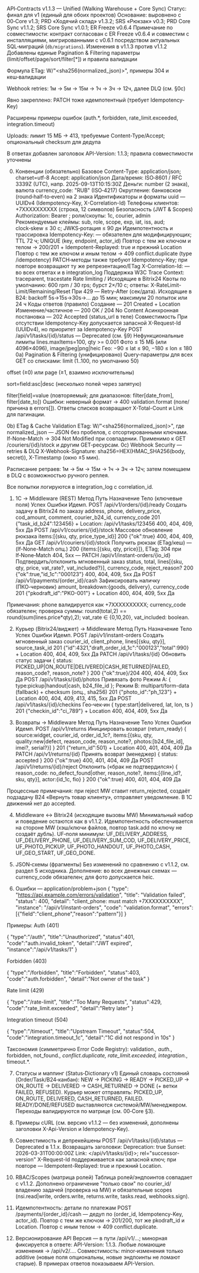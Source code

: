 API‑Contracts v1.1.3 — Unified (Walking Warehouse + Core Sync)
Статус: финал для v1 (единый для обоих проектов)
 Основание: выровнено с 00‑Core v1.3; PRD «Ходячий склад» v1.3.2; SRS «Рюкзак» v0.3; PRD Core Sync v1.1.2; SRS Core Sync v1.0.1; ER Freeze v0.6.4
 Примечание по совместимости: контракт согласован с ER Freeze v0.6.4 и совместим с инсталляциями, мигрированными с v0.6.1 посредством актуальных SQL‑миграций (`db/migrations`).
Изменения в v1.1.3 против v1.1.2
Добавлены единые Pagination & Filtering параметры (limit/offset/page/sort/filter[*]) и правила валидации


Формула ETag: W/"<sha256(normalized_json)>", примеры 304 и кеш‑валидации


Webhook retries: 1м → 5м → 15м → 1ч → 3ч → 12ч, далее DLQ (см. §0c)


Явно закреплено: PATCH тоже идемпотентный (требует Idempotency-Key)


Расширены примеры ошибок (auth.*, forbidden, rate_limit.exceeded, integration.timeout)


Uploads: лимит 15 МБ → 413, требуемые Content-Type/Accept; опциональный checksum для дедупа


В ответах добавлен заголовок API-Version: 1.1.3; правила совместимости уточнены



0) Конвенции (обязательно)
Базовое
 Content-Type: application/json; charset=utf-8
 Accept: application/json
 Дата/время: ISO‑8601 / RFC 3339Z (UTC), напр. 2025-09-13T10:15:30Z
 Деньги: number (2 знака), валюта currency_code: "RUB" (ISO‑4217)
 Округление: банковское (round‑half‑to‑even) на 2 знака
Идентификаторы и форматы
 uuid — UUIDv4 (Idempotency-Key, X-Correlation-Id)
 Телефоны клиентов: +7XXXXXXXXXX (строка, 12 символов)
Безопасность (JWT & Scopes)
 Authorization: Bearer <JWT>; роли/скоупы: 1c, courier, admin
 Рекомендуемые клеймы: sub, role, scope, exp, iat, iss, aud; clock‑skew ≤ 30 с; JWKS‑ротация ≤ 90 дн
Идемпотентность и трассировка
 Idempotency-Key: <uuid4> — обязателен для модифицирующих; TTL 72 ч; UNIQUE (key, endpoint, actor_id)
 Повтор с тем же ключом и телом → 200/201 + Idempotent-Replayed: true и прежний Location
 Повтор с тем же ключом и иным телом → 409 conflict.duplicate (type /idempotency)
 PATCH‑методы также требуют Idempotency-Key; при повторе возвращают ту же репрезентацию/ETag
 X-Correlation-Id: <uuid> — во всех ответах и в integration_log
 Поддержка W3C Trace Context: traceparent, tracestate
Rate limiting / Исходящие в Bitrix24
 Квоты по умолчанию: 600 rpm / 30 rps; бурст 2×/10 c; ответы: X-RateLimit-Limit/Remaining/Reset
 При 429 — Retry-After (сек/дата). Исходящие в B24: backoff 5s→15s→30s→… до 15 мин; максимум 20 попыток или 24 ч
Коды ответов (правило)
 Создание — 201 Created + Location
 Изменение/частичное — 200 OK / 204 No Content
 Асинхронная постановка — 202 Accepted (status_url в теле)
Совместимость
 При отсутствии Idempotency-Key допускается запасной X-Request-Id (UUIDv4), но приоритет за Idempotency-Key
 POST /api/v1/tasks/{id}/status — Deprecated (см. §9)
Нефункциональные лимиты
 lines.maxItems=100, qty >= 0.001
 Фото ≤ 15 МБ (или 4096×4096), image/jpeg|png|heic
 Гео: −90 ≤ lat ≤ 90, −180 ≤ lon ≤ 180
0a) Pagination & Filtering (унифицировано)
Query‑параметры для всех GET со списками:
limit (1..100, по умолчанию 50)


offset (≥0) или page (≥1, взаимно исключительны)


sort=field:asc|desc (несколько полей через запятую)


filter[field]=value (повторяемый; для диапазонов: filter[date_from], filter[date_to])
 Ошибки: неверный формат → 400 validation.format (поле/причина в errors[]). Ответы списков возвращают X-Total-Count и Link для пагинации.


0b) ETag & Cache Validation
ETag: W/"<sha256(normalized_json)>", где normalized_json — JSON без пробелов, с отсортированными ключами.
 If-None-Match → 304 Not Modified при совпадении. Применимо к GET /couriers/{id}/stock и другим GET‑ресурсам.
0c) Webhook Security — retries & DLQ
X-Webhook-Signature: sha256=HEX(HMAC_SHA256(body, secret)), X-Timestamp (окно ±5 мин).


Расписание ретраев: 1м → 5м → 15м → 1ч → 3ч → 12ч; затем помещаем в DLQ с возможностью ручного реплея.


Все попытки логируются в integration_log с correlation_id.



1) 1С → Middleware (REST)
Метод
Путь
Назначение
Тело (ключевые поля)
Успех
Ошибки
Идемп.
POST
/api/v1/orders/{id}/ready
Создать задачу в Bitrix24 по заказу
address, phone, delivery_price, cod_amount, comment, courier_b24_id, currency_code
201 {"task_id_b24":123456} + Location: /api/v1/tasks/123456
400, 404, 409, 5xx
Да
POST
/api/v1/couriers/{id}/stock
Массовое обновление рюкзака
items:[{sku, qty, price_type_id}]
200 {"ok":true}
400, 404, 409, 5xx
Да
GET
/api/v1/couriers/{id}/stock
Получить рюкзак (ETag/кеш)
— (If-None-Match опц.)
200 {items:[{sku, qty, price}]}, ETag; 304 при If‑None‑Match
404, 5xx
—
PATCH
/api/v1/instant-orders/{io_id}
Подтвердить/отклонить мгновенный заказ
status, total, lines[{sku, qty, price, vat_rate?, vat_included?}], currency_code, reject_reason?
200 {"ok":true,"id_1c":"000123"}
400, 404, 409, 5xx
Да
POST
/api/v1/payments/{order_id}/cash
Зафиксировать наличку (ПКО‑черновик)
amount, breakdown:{goods, delivery}, currency_code
201 {"pkodraft_id":"PKO-001"} + Location
400, 404, 409, 5xx
Да

Примечания: phone валидируется как +7XXXXXXXXXX; currency_code обязателен; проверка суммы: round(total,2) == round(sum(lines.price*qty),2); vat_rate ∈ {0,10,20}, vat_included: boolean.

2) Курьер (Bitrix24/виджет) → Middleware
Метод
Путь
Назначение
Тело
Успех
Ошибки
Идемп.
POST
/api/v1/instant-orders
Создать мгновенный заказ
courier_id, client_phone, lines[{sku, qty}], source_task_id
201 {"id":4321,"draft_order_id_1c":"000123","total":990} + Location
400, 404, 409, 5xx
Да
PATCH
/api/v1/tasks/{id}
Обновить статус задачи
{ status: PICKED_UP|ON_ROUTE|DELIVERED|CASH_RETURNED|FAILED, reason_code?, reason_note? }
200 {"ok":true}/204
400, 404, 409, 5xx
Да
POST
/api/v1/tasks/{id}/photos
Привязать фото
Режим A: { type:pickup|handout|cash, b24_file_id }; Режим B: multipart/form-data (fallback) + checksum (опц., sha256)
201 {"photo_id":"ph_123"} + Location
400, 404, 409, 413, 415, 5xx
Да
POST
/api/v1/tasks/{id}/checkins
Гео‑чек‑ин
{ type:start|delivered, lat, lon, ts }
201 {"checkin_id":"ci_789"} + Location
400, 404, 409, 5xx
Да


3) Возвраты → Middleware
Метод
Путь
Назначение
Тело
Успех
Ошибки
Идемп.
POST
/api/v1/returns
Инициировать возврат (return_ready)
{ source:widget, courier_id, order_id_1c?, items:[{sku, qty, quality:new|defect, reason_code, reason_note?, photos:[b24_file_id], imei?, serial?}] }
201 {"return_id":501} + Location
400, 401, 404, 409
Да
PATCH
/api/v1/returns/{id}
Принять возврат (менеджер)
{ status: accepted }
200 {"ok":true}
400, 401, 404, 409
Да
POST
/api/v1/returns/{id}/reject
Отклонить («брак не подтвердился»)
{ reason_code: no_defect_found|other, reason_note?, items:[{line_id?, sku, qty}], actor:{id_1c, fio} }
200 {"ok":true}
400, 401, 404, 409
Да

Процессные примечания: при reject MW ставит return_rejected, создаёт подзадачу B24 «Вернуть товар клиенту», отправляет уведомление. В 1С движений нет до accepted.

4) Middleware ↔ Bitrix24 (исходящие вызовы MW)
Минимальный набор и поведение остаются как в v1.1.2. Идемпотентность обеспечивается на стороне MW (хэш/ключи файлов, повтор task.add по ключу не создаёт дубль). UF‑поля минимум: UF_DELIVERY_ADDRESS, UF_DELIVERY_PHONE, UF_DELIVERY_SUM_COD, UF_DELIVERY_PRICE, UF_PHOTO_PICKUP, UF_PHOTO_HANDOUT, UF_PHOTO_CASH, UF_GEO_START, UF_GEO_DONE.

5) JSON‑схемы (фрагменты)
Без изменений по сравнению с v1.1.2, см. раздел 5 исходника. Дополнение: во всех денежных схемах — currency_code обязателен; для фото допускается heic.

6) Ошибки — application/problem+json
{
  "type": "https://api.example.com/errors/validation",
  "title": "Validation failed",
  "status": 400,
  "detail": "client_phone: must match +7XXXXXXXXXX",
  "instance": "/api/v1/instant-orders",
  "code": "validation.format",
  "errors": [{"field":"client_phone","reason":"pattern"}]
}

Примеры:
Auth (401)


{ "type":"/auth", "title":"Unauthorized", "status":401, "code":"auth.invalid_token", "detail":"JWT expired", "instance":"/api/v1/tasks/1" }

Forbidden (403)


{ "type":"/forbidden", "title":"Forbidden", "status":403, "code":"auth.forbidden", "detail":"Not owner of the task" }

Rate limit (429)


{ "type":"/rate-limit", "title":"Too Many Requests", "status":429, "code":"rate_limit.exceeded", "detail":"Retry later" }

Integration timeout (504)


{
  "type":"/timeout",
  "title":"Upstream Timeout",
  "status":504,
  "code":"integration.timeout_1c",
  "detail":"1C did not respond in 10s"
}

Таксономия (симметрично Error Code Registry): validation.*, auth.*, forbidden, not_found.*, conflict.duplicate, rate_limit.exceeded, integration.*, timeout.*.

7) Статусы и маппинг (Status‑Dictionary v1)
Единый словарь состояний (Order/Task/B24‑канбан):
 NEW → PICKING → READY → PICKED_UP → ON_ROUTE → DELIVERED → CASH_RETURNED → DONE (+ ветки FAILED, REFUSED).
 Курьер может отправлять: PICKED_UP, ON_ROUTE, DELIVERED, CASH_RETURNED, FAILED.
 READY/DONE/REFUSED выставляются системой/MW/менеджером. Переходы валидируются по матрице (см. 00‑Core §3).

8) Примеры cURL
(см. версию v1.1.2 — без изменений, дополнены заголовки X-Api-Version и Idempotency-Key).

9) Совместимость и депрекейшены
POST /api/v1/tasks/{id}/status — Deprecated в 1.1.x. Возвращать заголовки:
 Deprecation: true
 Sunset: 2026-03-31T00:00:00Z
 Link: </api/v1/tasks/{id}>; rel="successor-version"
X-Request-Id поддерживается как запасной ключ; при повторе — Idempotent-Replayed: true и прежний Location.

10) RBAC/Scopes (матрица ролей)
Таблица ролей/эндпоинтов совпадает с v1.1.2. Дополнено ограничение "только свои" по courier_id/владению задачей (проверка на MW) и обязательные scopes (nsi.read|write, orders.write, returns.write, tasks.read, webhooks.sign).

11) Идемпотентность: детали по платежам
POST /payments/{order_id}/cash — дедуп по (order_id, Idempotency-Key, actor_id).
 Повтор с тем же ключом → 201/200, тот же pkodraft_id и Location.
 Повтор с иным телом → 409 conflict.duplicate.

12) Версионирование API
Версия — в пути /api/v1/...; минорная фиксируется в ответе: API-Version: 1.1.3.
 Любые ломающие изменения → /api/v2/....
 Совместимость: minor‑изменения только additive (новые поля опциональны, новые эндпоинты не ломают старые). В примерах ответов показываем API-Version.